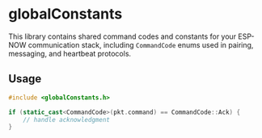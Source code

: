 # globalConstants

This library contains shared command codes and constants for your ESP-NOW communication stack, including `CommandCode` enums used in pairing, messaging, and heartbeat protocols.

## Usage

```cpp
#include <globalConstants.h>

if (static_cast<CommandCode>(pkt.command) == CommandCode::Ack) {
    // handle acknowledgment
}